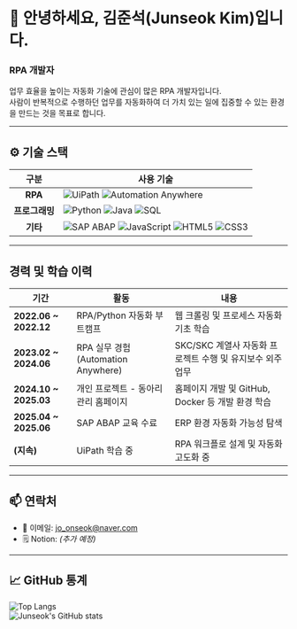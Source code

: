 # 👋 안녕하세요, 김준석(Junseok Kim)입니다.

### RPA 개발자  
업무 효율을 높이는 자동화 기술에 관심이 많은 RPA 개발자입니다.  
사람이 반복적으로 수행하던 업무를 자동화하여 더 가치 있는 일에 집중할 수 있는 환경을 만드는 것을 목표로 합니다.

---

## ⚙️ 기술 스택

| 구분 | 사용 기술 |
|:------:|------------|
| **RPA** | ![UiPath](https://img.shields.io/badge/UiPath-0078D7?style=for-the-badge&logo=uipath&logoColor=white) ![Automation Anywhere](https://img.shields.io/badge/Automation%20Anywhere-FF6C37?style=for-the-badge&logo=automationanywhere&logoColor=white) |
| **프로그래밍** | ![Python](https://img.shields.io/badge/Python-3776AB?style=for-the-badge&logo=python&logoColor=white) ![Java](https://img.shields.io/badge/Java-007396?style=for-the-badge&logo=openjdk&logoColor=white) ![SQL](https://img.shields.io/badge/SQL-4479A1?style=for-the-badge&logo=postgresql&logoColor=white)|
| **기타** | ![SAP ABAP](https://img.shields.io/badge/SAP%20ABAP-0FAAFF?style=for-the-badge&logo=sap&logoColor=white) ![JavaScript](https://img.shields.io/badge/JavaScript-F7DF1E?style=for-the-badge&logo=javascript&logoColor=black) ![HTML5](https://img.shields.io/badge/HTML5-E34F26?style=for-the-badge&logo=html5&logoColor=white) ![CSS3](https://img.shields.io/badge/CSS3-1572B6?style=for-the-badge&logo=css3&logoColor=white) |

---

## 경력 및 학습 이력

| 기간 | 활동 | 내용 |
|------|------|------|
| **2022.06 ~ 2022.12** | RPA/Python 자동화 부트캠프 | 웹 크롤링 및 프로세스 자동화 기초 학습 |
| **2023.02 ~ 2024.06** | RPA 실무 경험 (Automation Anywhere) | SKC/SKC 계열사 자동화 프로젝트 수행 및 유지보수 외주 업무 |
| **2024.10 ~ 2025.03** | 개인 프로젝트 - 동아리 관리 홈페이지 | 홈페이지 개발 및 GitHub, Docker 등 개발 환경 학습 |
| **2025.04 ~ 2025.06** | SAP ABAP 교육 수료 | ERP 환경 자동화 가능성 탐색 |
| **(지속)** | UiPath 학습 중 | RPA 워크플로 설계 및 자동화 고도화 중 |

---

## 📫 연락처

- 📧 이메일: [jo_onseok@naver.com](mailto:jo_onseok@naver.com)  
- 🗒️ Notion: *(추가 예정)*  

---

## 📈 GitHub 통계

![Top Langs](https://github-readme-stats.vercel.app/api/top-langs/?username=joonseok-kim&layout=compact&theme=tokyonight)  
![Junseok's GitHub stats](https://github-readme-stats.vercel.app/api?username=joonseok-kim&show_icons=true&theme=tokyonight)
